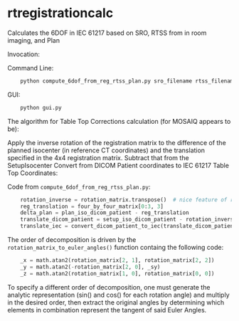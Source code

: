 # rtregistrationcalc
Calculates the 6DOF in IEC 61217 based on SRO, RTSS from in room imaging, and Plan

Invocation:

Command Line:
```bash
    python compute_6dof_from_reg_rtss_plan.py sro_filename rtss_filename rtionplan_filename
```

GUI:
```bash
    python gui.py
```

The algorithm for Table Top Corrections calculation (for MOSAIQ appears to be):

Apply the inverse rotation of the registration matrix to the difference of
the planned isocenter (in reference CT coordinates) and the translation specified in the 4x4 registration matrix.
Subtract that from the SetupIsocenter
Convert from DICOM Patient coordinates to IEC 61217 Table Top Coordinates:

Code from `compute_6dof_from_reg_rtss_plan.py`:
```python
    rotation_inverse = rotation_matrix.transpose()  # nice feature of rotation matrices
    reg_translation = four_by_four_matrix[0:3, 3]
    delta_plan = plan_iso_dicom_patient - reg_translation
    translate_dicom_patient = setup_iso_dicom_patient - rotation_inverse.dot(delta_plan)
    translate_iec = convert_dicom_patient_to_iec(translate_dicom_patient, patient_position)
```

The order of decomposition is driven by the `rotation_matrix_to_euler_angles()` function containg the following code:
```python
    _x = math.atan2(rotation_matrix[2, 1], rotation_matrix[2, 2])
    _y = math.atan2(-rotation_matrix[2, 0], _sy)
    _z = math.atan2(rotation_matrix[1, 0], rotation_matrix[0, 0])
```

To specify a different order of decomposition, one must generate the analytic representation (sin() and cos() for each rotation angle) and multiply in the desired order, then extract the original angles by determining which elements in combination represent the tangent of said Euler Angles.
